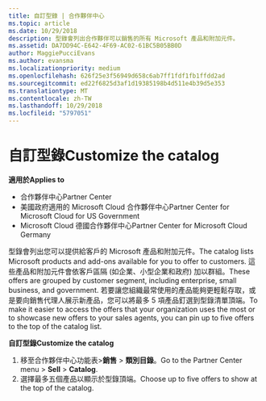 ```yaml
---
title: 自訂型錄 | 合作夥伴中心
ms.topic: article
ms.date: 10/29/2018
description: 型錄會列出合作夥伴可以銷售的所有 Microsoft 產品和附加元件。
ms.assetid: DA7DD94C-E642-4F69-AC02-61BC5B05BB0D
author: MaggiePucciEvans
ms.author: evansma
ms.localizationpriority: medium
ms.openlocfilehash: 626f25e3f56949d658c6ab7ff1fdf1fb1ffdd2ad
ms.sourcegitcommit: ed22f6825d3af1d19385198b4d511e4b39d5e353
ms.translationtype: MT
ms.contentlocale: zh-TW
ms.lasthandoff: 10/29/2018
ms.locfileid: "5797051"
---
```

# <a name="customize-the-catalog"></a><span data-ttu-id="416a2-103">自訂型錄</span><span class="sxs-lookup"><span data-stu-id="416a2-103">Customize the catalog</span></span>

**<span data-ttu-id="416a2-104">適用於</span><span class="sxs-lookup"><span data-stu-id="416a2-104">Applies to</span></span>**

-  <span data-ttu-id="416a2-105">合作夥伴中心</span><span class="sxs-lookup"><span data-stu-id="416a2-105">Partner Center</span></span>
-  <span data-ttu-id="416a2-106">美國政府適用的 Microsoft Cloud 合作夥伴中心</span><span class="sxs-lookup"><span data-stu-id="416a2-106">Partner Center for Microsoft Cloud for US Government</span></span>
-  <span data-ttu-id="416a2-107">Microsoft Cloud 德國合作夥伴中心</span><span class="sxs-lookup"><span data-stu-id="416a2-107">Partner Center for Microsoft Cloud Germany</span></span>

<span data-ttu-id="416a2-108">型錄會列出您可以提供給客戶的 Microsoft 產品和附加元件。</span><span class="sxs-lookup"><span data-stu-id="416a2-108">The catalog lists Microsoft products and add-ons available for you to offer to customers.</span></span> <span data-ttu-id="416a2-109">這些產品和附加元件會依客戶區隔 (如企業、小型企業和政府) 加以群組。</span><span class="sxs-lookup"><span data-stu-id="416a2-109">These offers are grouped by customer segment, including enterprise, small business, and government.</span></span> <span data-ttu-id="416a2-110">若要讓您組織最常使用的產品能夠更輕鬆存取，或是要向銷售代理人展示新產品，您可以將最多 5 項產品釘選到型錄清單頂端。</span><span class="sxs-lookup"><span data-stu-id="416a2-110">To make it easier to access the offers that your organization uses the most or to showcase new offers to your sales agents, you can pin up to five offers to the top of the catalog list.</span></span>

**<span data-ttu-id="416a2-111">自訂型錄</span><span class="sxs-lookup"><span data-stu-id="416a2-111">Customize the catalog</span></span>**

1.  <span data-ttu-id="416a2-112">移至合作夥伴中心功能表&gt;**銷售** &gt; **類別目錄**。</span><span class="sxs-lookup"><span data-stu-id="416a2-112">Go to the Partner Center menu &gt; **Sell** &gt; **Catalog**.</span></span>
2.  <span data-ttu-id="416a2-113">選擇最多五個產品以顯示於型錄頂端。</span><span class="sxs-lookup"><span data-stu-id="416a2-113">Choose up to five offers to show at the top of the catalog.</span></span>

 

 



